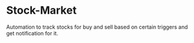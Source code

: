 # Stock-Market

Automation to track stocks for buy and sell based on certain triggers and get notification for it.
